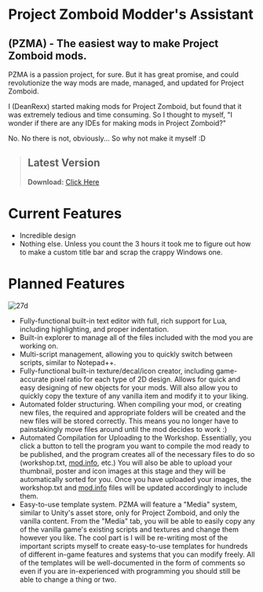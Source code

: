# Project Zomboid Modder's Assistant

## (PZMA) - The easiest way to make Project Zomboid mods.

PZMA is a passion project, for sure. But it has great promise, and could revolutionize the way
mods are made, managed, and updated for Project Zomboid.

I (DeanRexx) started making mods for Project Zomboid, but found that it was extremely tedious and
time consuming. So I thought to myself, "I wonder if there are any IDEs for making mods in Project Zomboid?"

No. No there is not, obviously... So why not make it myself :D

> ## Latest Version
> 
> **Download:**
> [Click Here](https://github.com/deanrexx/PZMA/blob/f9d0ec27e232da4533dde314088358d2dca306b3/Versions/version-0-0-1.zip)

# Current Features

* Incredible design
* Nothing else. Unless you count the 3 hours it took me to figure out how to make a custom title bar and scrap the crappy Windows one.

# Planned Features

![27d](https://github.com/deanrexx/PZMA/assets/62338264/c36194f4-a3c4-4229-9d31-45a4a5bfc0e2)

* Fully-functional built-in text editor with full, rich support for Lua, including highlighting, and proper indentation.
* Built-in explorer to manage all of the files included with the mod you are working on.
* Multi-script management, allowing you to quickly switch between scripts, similar to Notepad++.
* Fully-functional built-in texture/decal/icon creator, including game-accurate pixel ratio for each type of 2D design. Allows for quick and easy designing of new objects for your mods. Will also allow you to quickly copy the texture of any vanilla item and modify it to your liking.
* Automated folder structuring. When compiling your mod, or creating new files, the required and appropriate folders will be created and the new files will be stored correctly. This means you no longer have to painstakingly move files around until the mod decides to work :)
* Automated Compilation for Uploading to the Workshop. Essentially, you click a button to tell the program you want to compile the mod ready to be published, and the program creates all of the necessary files to do so (workshop.txt, [mod.info](https://mod.info), etc.) You will also be able to upload your thumbnail, poster and icon images at this stage and they will be automatically sorted for you. Once you have uploaded your images, the workshop.txt and [mod.info](https://mod.info) files will be updated accordingly to include them.
* Easy-to-use template system. PZMA will feature a "Media" system, similar to Unity's asset store, only for Project Zomboid, and only the vanilla content. From the "Media" tab, you will be able to easily copy any of the vanilla game's existing scripts and textures and change them however you like. The cool part is I will be re-writing most of the important scripts myself to create easy-to-use templates for hundreds of different in-game features and systems that you can modify freely. All of the templates will be well-documented in the form of comments so even if you are in-experienced with programming you should still be able to change a thing or two.

